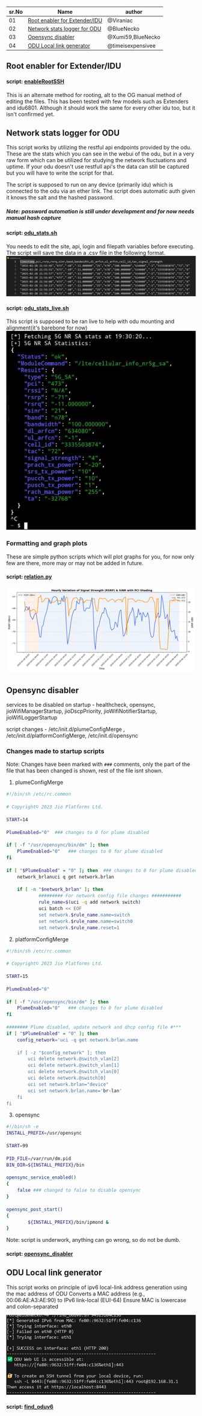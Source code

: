 
| sr.No | Name                                                                   | author            |
| ----- | ---------------------------------------------------------------------- | ----------------- |
| 01    | [Root enabler for Extender/IDU](##Root%20enabler%20for%20Extender/IDU) | @Viraniac         |
| 02    | [Network stats logger for ODU](##Network%20stats%20logger%20for%20ODU) | @BlueNecko        |
| 03    | [Opensync disabler](##Opensync%20disabler)                             | @Xumi59,BlueNecko |
| 04    | [ODU Local link generator](#ODU%20Local%20link%20generator)            | @timeisexpensivee |

## Root enabler for Extender/IDU
#### script: [enableRootSSH](scripts/enableRootSSH.sh)
This is an alternate method for rooting, alt to the OG manual method of editing the files. This has been tested with few models such as Extenders and idu6801. Although it should work the same for every other idu too, but it isn't confirmed yet. 

## Network stats logger for ODU
This script works by utilizing the restful api endpoints provided by the odu. These are the stats which you can see in the webui of the odu, but in a very raw form which can be utilized for studying the network fluctuations and uptime. If your odu doesn't use restfull api's the data can still be captured but you will have to write the script for that.

The script is supposed to run on any device (primarily idu) which is connected to the odu via an ether link. The script does automatic auth given it knows the salt and the hashed password. 
##### Note: password automation is still under development and for now needs manual hash capture 

#### script: [odu_stats.sh](scripts/odu_stats.sh)
You needs to edit the site, api, login and filepath variables before executing. The script will save the data in a .csv file in the following format.
![](assets/ODU_STATS_SCRIPT.png)
#### script:  [odu_stats_live.sh](scripts/odu_stats_live.sh)
This script is supposed to be ran live to help with odu mounting and alignment(it's barebone for now)
![](assets/ODU_STATS_LIVE_SCRIPT.png)

### Formatting and graph plots
These are simple python scripts which will plot graphs for you, for now only few are there, more may or may not be added in future.  

#### script: [relation.py](scripts/realation.py) 
![RELATION](assets/RELATION.png)



## Opensync disabler
services to be disabled on startup - healthcheck, opensync, jioWifiManagerStartup, jioDscpPriority, jioWifiNotifierStartup, jioWifiLoggerStartup

script changes - /etc/init.d/plumeConfigMerge , /etc/init.d/platformConfigMerge, /etc/init.d/opensync

### Changes made to startup scripts 
Note: Changes have been marked with `###` comments, only the part of the file that has been changed is shown, rest of the file isnt shown.
1. plumeConfigMerge
```sh
#!/bin/sh /etc/rc.common

# Copyright© 2023 Jio Platforms Ltd.

START=14

PlumeEnabled="0"  ### changes to 0 for plume disabled

if [ -f "/usr/opensync/bin/dm" ]; then
    PlumeEnabled="0"   ### changes to 0 for plume disabled
fi

if [ "$PlumeEnabled" = "0" ]; then  ### changes to 0 for plume disabled
    network_brlanuci q get network.brlan

    if [ -n "$network_brlan" ]; then
            ######### For network config file changes ###########                uci delete network.brlan
            rule_name=$(uci -q add network switch)
            uci batch << EOF
            set network.$rule_name.name=switch
            set network.$rule_name.name=switch0
            set network.$rule_name.reset=1
```

2. platformConfigMerge
```sh
#!/bin/sh /etc/rc.common

# Copyright© 2023 Jio Platforms Ltd.

START=15

PlumeEnabled="0"

if [ -f "/usr/opensync/bin/dm" ]; then 
    PlumeEnabled="0"   ### changes to 0 for plume disabled
fi

######## Plume disabled, update network and dhcp config file #***
if [ "$PlumeEnabled" = "0" ]; then
    config_network='uci -q get network.brlan.name

    if [ -z "$config_network" ]; then
        uci delete network.@switch_vlan[2]
        uci delete network.@switch_vlan[1]
        uci delete network.@switch_vlan[0]
        uci delete network.@switch[0]
        uci set network.brlan="device"
        uci set network.brlan.name='br-lan'
    fi
fi

```

3. opensync
```sh
#!/bin/sh -e
INSTALL_PREFIX=/usr/opensync 
        
START=99
                          
PID_FILE=/var/run/dm.pid     
BIN_DIR=${INSTALL_PREFIX}/bin

opensync_service_enabled()
{       
    false ### changed to false to disable opensync
}       

opensync_post_start()
{
        ${INSTALL_PREFIX}/bin/ipmond &
}       
```

Note: script is underwork, anything can go wrong, so do not be dumb.
#### script: [opensync_disabler](scripts/opensync_disabler.sh)


## ODU Local link generator
This script works on principle of ipv6 local-link address generation using the mac address of ODU
Converts a MAC address (e.g., 00:06:AE:A3:AE:90) to IPv6 link-local (EUI-64)
Ensure MAC is lowercase and colon-separated

![](assets/FIND_ODU_LOCAL_LINK.png)
#### script: [find_oduv6](scripts/find_oduv6.sh)